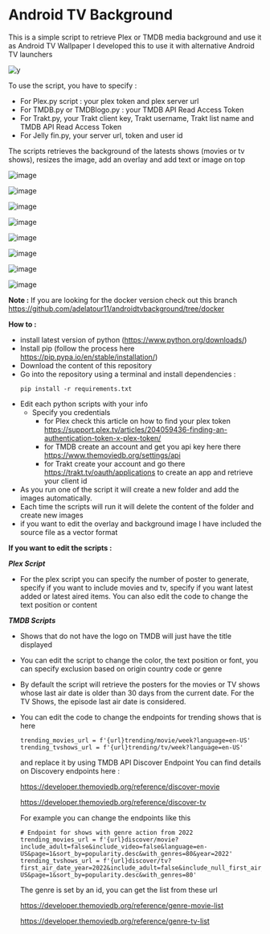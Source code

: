 # Android TV Background

This is a simple script to retrieve Plex or TMDB media background and use it as Android TV Wallpaper
I developed this to use it with alternative Android TV launchers

![y](https://github.com/adelatour11/androidtvbackground/assets/1473994/8039b728-469f-4fd9-8ca5-920e57bd16d9)


To use the script, you have to specify : 
- For Plex.py script : your plex token and plex server url
- For TMDB.py or TMDBlogo.py : your TMDB API Read Access Token
- For Trakt.py, your Trakt client key, Trakt username, Trakt list name and TMDB API Read Access Token
- For Jelly fin.py, your server url, token and user id

The scripts retrieves the background of the latests shows (movies or tv shows), resizes the image, add an overlay and add text or image on top

![image](https://github.com/user-attachments/assets/71923ddf-6b5b-4b1c-af46-d12d9a525b6c)

![image](https://github.com/user-attachments/assets/e560ccf7-cc11-49ce-b6c1-8395d2e309f1)

![image](https://github.com/user-attachments/assets/815c3685-2b6d-4ef5-86c3-b2d67038736a)

![image](https://github.com/user-attachments/assets/c01d5d0e-d762-481d-ab66-7110a7101e22)

![image](https://github.com/adelatour11/androidtvbackground/assets/1473994/b28900a4-4776-4aae-b631-e30334d932dd)

![image](https://github.com/adelatour11/androidtvbackground/assets/1473994/e0410589-81a4-40ac-a55d-8fd6eb061721)

![image](https://github.com/adelatour11/androidtvbackground/assets/1473994/2e92f213-21f9-4147-b678-0ee4dd0546ad)

![image](https://github.com/adelatour11/androidtvbackground/assets/1473994/03aecbcd-e2fd-4969-b0a2-0346d1842705)

**Note :**
If you are looking for the docker version check out this branch https://github.com/adelatour11/androidtvbackground/tree/docker

**How to :**
- install latest version of python (https://www.python.org/downloads/)
- Install pip (follow the process here https://pip.pypa.io/en/stable/installation/)
- Download the content of this repository
- Go into the repository using a terminal and install dependencies :
  ```
  pip install -r requirements.txt
  ```
- Edit each python scripts with your info
    - Specify you credentials
        - for Plex check this article on how to find your plex token https://support.plex.tv/articles/204059436-finding-an-authentication-token-x-plex-token/
        - for TMDB create an account and get you api key here there https://www.themoviedb.org/settings/api
        - for Trakt create your account and go there https://trakt.tv/oauth/applications to create an app and retrieve your client id 
- As you run one of the script it will create a new folder and add the images automatically.
- Each time the scripts will run it will delete the content of the folder and create new images
- if you want to edit the overlay and background image I have included the source file as a vector format 


**If you want to edit the scripts :**

***Plex Script***
- For the plex script you can specify the number of poster to generate, specify if you want to include movies and tv, specify if you want latest added or latest aired items. You can also edit the code to change the text position or content

***TMDB Scripts***
- Shows that do not have the logo on TMDB will just have the title displayed
- You can edit the script to change the color, the text position or font, you can specify exclusion based on origin country code or genre
- By default the script will retrieve the posters for the movies or TV shows whose last air date is older than 30 days from the current date. For the TV Shows, the episode last air date is considered.      
- You can edit the code to change the endpoints for trending shows that is here
  ```
  trending_movies_url = f'{url}trending/movie/week?language=en-US'
  trending_tvshows_url = f'{url}trending/tv/week?language=en-US'
  ```
  and replace it by using TMDB API Discover Endpoint
  You can find details on Discovery endpoints here  :

  https://developer.themoviedb.org/reference/discover-movie

  https://developer.themoviedb.org/reference/discover-tv

  For example you can change the endpoints like this

  ```
  # Endpoint for shows with genre action from 2022
  trending_movies_url = f'{url}discover/movie?include_adult=false&include_video=false&language=en-US&page=1&sort_by=popularity.desc&with_genres=80&year=2022'
  trending_tvshows_url = f'{url}discover/tv?first_air_date_year=2022&include_adult=false&include_null_first_air_dates=false&language=en-US&page=1&sort_by=popularity.desc&with_genres=80'
  ```
  
  The genre is set by an id, you can get the list from these url
  
  https://developer.themoviedb.org/reference/genre-movie-list
  
  https://developer.themoviedb.org/reference/genre-tv-list
